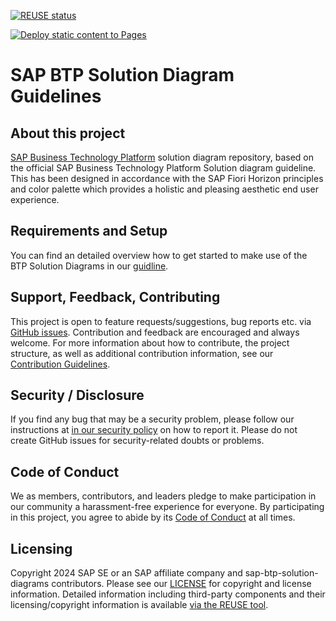 [![REUSE status](https://api.reuse.software/badge/github.com/SAP/sap-btp-solution-diagram-service-icons-approval-wip-)](https://api.reuse.software/info/github.com/SAP/sap-btp-solution-diagram-service-icons-approval-wip-)

[![Deploy static content to Pages](https://github.com/SAP/btp-solution-diagrams/actions/workflows/deploy-to-git-pages.yml/badge.svg)](https://github.com/SAP/btp-solution-diagrams/actions/workflows/deploy-to-git-pages.yml)

# SAP BTP Solution Diagram Guidelines

## About this project

[SAP Business Technology Platform](https://www.sap.com/products/technology-platform.html) solution diagram repository, based on the official SAP Business Technology Platform Solution diagram guideline. This has been designed in accordance with the SAP Fiori Horizon principles and color palette which provides a holistic and pleasing aesthetic end user experience.

## Requirements and Setup

You can find an detailed overview how to get started to make use of the BTP Solution Diagrams in our [guidline](/guideline/docs/solution_diagr_intro/intro.md).

## Support, Feedback, Contributing

This project is open to feature requests/suggestions, bug reports etc. via [GitHub issues](https://github.com/SAP/btp-solution-diagrams/issues). Contribution and feedback are encouraged and always welcome. For more information about how to contribute, the project structure, as well as additional contribution information, see our [Contribution Guidelines](CONTRIBUTING.md).

## Security / Disclosure
If you find any bug that may be a security problem, please follow our instructions at [in our security policy](https://github.com/SAP/btp-solution-diagrams/tree/main#security-ov-file) on how to report it. Please do not create GitHub issues for security-related doubts or problems.

## Code of Conduct

We as members, contributors, and leaders pledge to make participation in our community a harassment-free experience for everyone. By participating in this project, you agree to abide by its [Code of Conduct](https://github.com/SAP/.github/blob/main/CODE_OF_CONDUCT.md) at all times.

## Licensing

Copyright 2024 SAP SE or an SAP affiliate company and sap-btp-solution-diagrams contributors. Please see our [LICENSE](LICENSE) for copyright and license information. Detailed information including third-party components and their licensing/copyright information is available [via the REUSE tool](https://api.reuse.software/info/github.com/SAP/btp-solution-diagrams).
